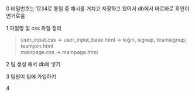 0 비밀번호는 1234로 통일 중 해시를 거치고 저장하고 있어서 db에서 바로바로 확인이 번거로움

1 파일명 및 css 파일 정리
> user_input.css -> user_input_base.html -> login, signup, teamsignup, teamjoin.html<br>
> mainpage.css -> mainpage.html

2 팀 생성 해서 db에 넣기

3 팀원이 팀에 가입하기

4 
